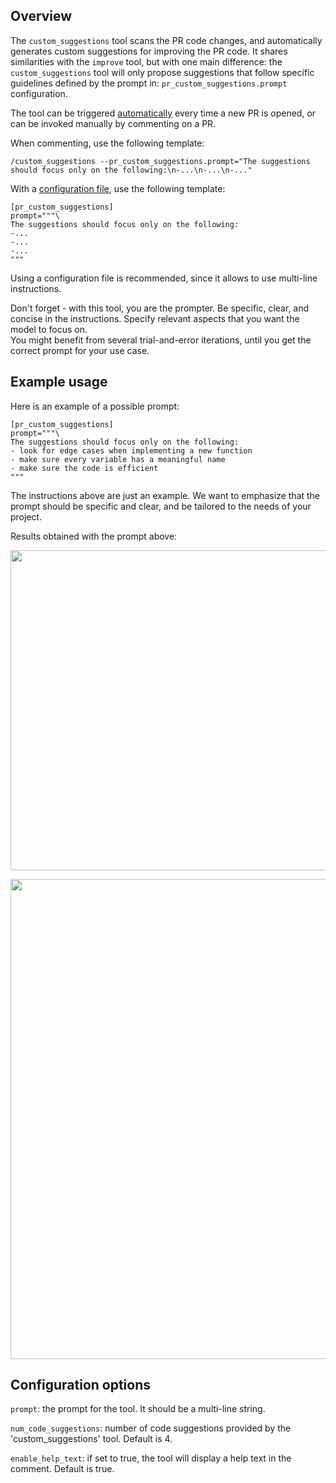 ## Overview
The `custom_suggestions` tool scans the PR code changes, and automatically generates custom suggestions for improving the PR code.
It shares similarities with the `improve` tool, but with one main difference: the `custom_suggestions` tool will only propose suggestions that follow specific guidelines defined by the prompt in: `pr_custom_suggestions.prompt` configuration.

The tool can be triggered [automatically](../usage-guide/automations_and_usage.md#github-app-automatic-tools-when-a-new-pr-is-opened) every time a new PR is opened, or can be invoked manually by commenting on a PR.

When commenting, use the following template:

```
/custom_suggestions --pr_custom_suggestions.prompt="The suggestions should focus only on the following:\n-...\n-...\n-..."
```

With a [configuration file](../usage-guide/automations_and_usage.md#github-app), use the following template:

```
[pr_custom_suggestions]
prompt="""\
The suggestions should focus only on the following:
-...
-...
-...
"""
```
Using a configuration file is recommended, since it allows to use multi-line instructions.

Don't forget - with this tool, you are the prompter. Be specific, clear, and concise in the instructions. Specify relevant aspects that you want the model to focus on. \
You might benefit from several trial-and-error iterations, until you get the correct prompt for your use case.

## Example usage

Here is an example of a possible prompt:
```
[pr_custom_suggestions]
prompt="""\
The suggestions should focus only on the following:
- look for edge cases when implementing a new function
- make sure every variable has a meaningful name
- make sure the code is efficient
"""
```     

The instructions above are just an example. We want to emphasize that the prompt should be specific and clear, and be tailored to the needs of your project.

Results obtained with the prompt above:

<kbd><img src=https://codium.ai/images/pr_agent/custom_suggestions_prompt.png width="512"></kbd>

<kbd><img src=https://codium.ai/images/pr_agent/custom_suggestions_result.png width="768"></kbd>


## Configuration options

`prompt`: the prompt for the tool. It should be a multi-line string.

`num_code_suggestions`: number of code suggestions provided by the 'custom_suggestions' tool. Default is 4.

`enable_help_text`: if set to true, the tool will display a help text in the comment. Default is true.
